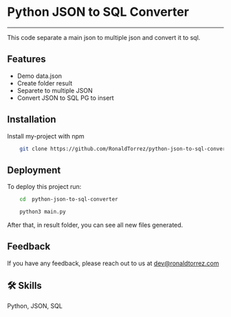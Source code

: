 # Python JSON to SQL Converter

---

This code separate a main json to multiple json and convert it to sql.

## Features

- Demo data.json
- Create folder result
- Separete to multiple JSON
- Convert JSON to SQL PG to insert

## Installation

Install my-project with npm

```bash
    git clone https://github.com/RonaldTorrez/python-json-to-sql-converter
```

## Deployment

To deploy this project run:

```bash
    cd  python-json-to-sql-converter
```

```bash
    python3 main.py 
```

After that, in result folder, you can see all new files generated.

## Feedback

If you have any feedback, please reach out to us at dev@ronaldtorrez.com

## 🛠 Skills

Python, JSON, SQL
